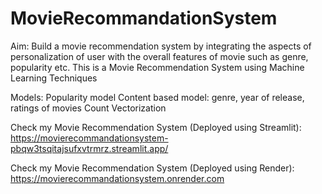 # MovieRecommandationSystem
Aim: Build a movie recommendation system by integrating the aspects of personalization of user with the overall features of movie such as genre, popularity etc.
This is a Movie Recommendation System using Machine Learning Techniques

Models:
Popularity model
Content based model: genre, year of release, ratings of movies
Count Vectorization

Check my Movie Recommendation System (Deployed using Streamlit): https://movierecommandationsystem-pbqw3tsqitajsufxvtrmrz.streamlit.app/

Check my Movie Recommendation System (Deployed using Render): https://movierecommandationsystem.onrender.com

